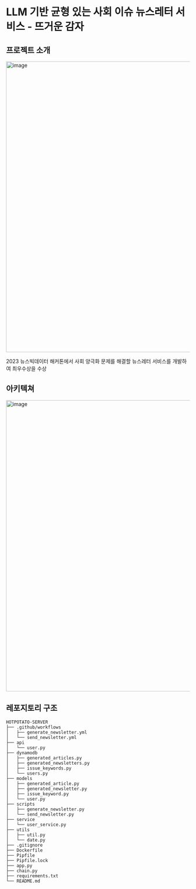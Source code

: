 # LLM 기반 균형 있는 사회 이슈 뉴스레터 서비스 - 뜨거운 감자
## 프로젝트 소개
<img width="794" alt="image" src="https://github.com/2023-MBE-CAPSTONE/HOTPATATO-SERVER/assets/79091824/7dacc032-29c6-49b2-9678-532b9f69c99e">

2023 뉴스빅데이터 해커톤에서 사회 양극화 문제를 해결할 뉴스레터 서비스를 개발하여 최우수상을 수상

## 아키텍쳐
<img width="795" alt="image" src="https://github.com/2023-MBE-CAPSTONE/HOTPATATO-SERVER/assets/79091824/263775d1-e90f-4e63-8d4d-054114d1732f">

## 레포지토리 구조
```
HOTPOTATO-SERVER
├── .github/workflows
│   ├── generate_newsletter.yml
│   └── send_newsletter.yml
├── api
│   └── user.py
├── dynamodb
│   ├── generated_articles.py
│   ├── generated_newsletters.py
│   ├── issue_keywords.py
│   └── users.py
├── models
│   ├── generated_article.py
│   ├── generated_newsletter.py
│   ├── issue_keyword.py
│   └── user.py
├── scripts
│   ├── generate_newsletter.py
│   └── send_newsletter.py
├── service
│   └── user_service.py
├── utils
│   ├── util.py
│   └── date.py
├── .gitignore
├── Dockerfile
├── Pipfile
├── Pipfile.lock
├── app.py
├── chain.py
├── requirements.txt
└── README.md 
```
